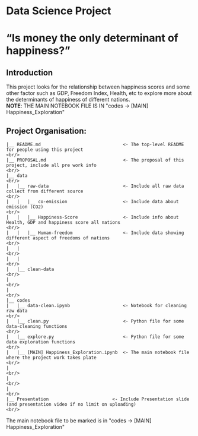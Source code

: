 Data Science Project
==========================================================
# “Is money the only determinant of happiness?”

## Introduction
This project looks for the relationship between happiness scores and some other factor such as GDP, Freedom Index, Health, etc to explore more about the determinants of happiness of different nations. <br/>
**NOTE**: THE MAIN NOTEBOOK FILE IS IN "codes -> [MAIN] Happiness_Exploration"

## Project Organisation:

    |__ README.md                               <- The top-level README for people using this project                                                   <br/>
    |__ PROPOSAL.md                             <- The proposal of this project, include all pre work info                                              <br/>
    |__ data                                                                                                                                            <br/>
    |   |__ raw-data                            <- Include all raw data collect from different source                                                   <br/>
    |   |   |__ co-emission                     <- Include data about emission (CO2)                                                                    <br/>
    |   |   |__ Happiness-Score                 <- Include info about Health, GDP and happiness score all nations                                       <br/>
    |   |   |__ Human-freedom                   <- Include data showing different aspect of freedoms of nations                                         <br/>
    |   |                                                                                                                                               <br/>
    |   |                                                                                                                                               <br/>
    |   |__ clean-data                                                                                                                                  <br/>
    |                                                                                                                                                   <br/>
    |                                                                                                                                                   <br/>
    |__ codes                                 
    |   |__ data-clean.ipynb                    <- Notebook for cleaning raw data                                                                       <br/>    
    |   |__ clean.py                            <- Python file for some data-cleaning functions                                                         <br/> 
    |   |__ explore.py                          <- Python file for some data exploration functions                                                      <br/> 
    |   |__ [MAIN] Happiness_Exploration.ipynb  <- The main notebook file where the project work takes plate                                            <br/>
    |                                                                                                                                                   <br/>
    |                                                                                                                                                   <br/>
    |                                                                                                                                                   <br/>
    |__ Presentation                        <- Include Presentation slide (and presentation video if no limit on uploading)                             <br/>


 The main notebook file to be marked is in "codes -> [MAIN] Happiness_Exploration"

